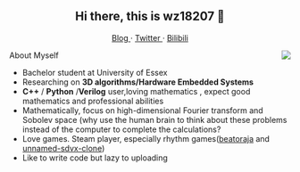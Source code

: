 <h2 align="center">Hi there, this is wz18207 👋</h2>

<p align="center">
  <a href="https://wz18207.github.io/">
  Blog
  </a>
  ·
  <a href="https://twitter.com/Frank09557884?s=09">
  Twitter
  </a>
  ·
  <a href="https://space.bilibili.com/381291245">
  Bilibili
  </a>
</p>

<img align="right" src="https://github-readme-stats.vercel.app/api?username=wz18207&show_icons=true&hide_border=true&theme=dark"/>

About Myself
- Bachelor student at University of Essex
- Researching on **3D  algorithms/Hardware Embedded Systems**
-  **C++** / **Python** /**Verilog** user,loving mathematics , expect good mathematics and professional abilities
- Mathematically, focus on high-dimensional Fourier transform and Sobolev space (why use the human brain to think about these problems instead of the computer to complete the calculations?
- Love games. Steam player, especially rhythm games([beatoraja](https://github.com/exch-bms2/beatoraja) and [unnamed-sdvx-clone](https://github.com/Drewol/unnamed-sdvx-clone))
- Like to write code but lazy to uploading
